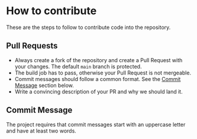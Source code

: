 # How to contribute
These are the steps to follow to contribute code into the repository.

## Pull Requests
* Always create a fork of the repository and create a Pull Request with your changes. The default `main` branch is protected.
* The build job has to pass, otherwise your Pull Request is not mergeable.
* Commit messages should follow a common format. See the [Commit Message](#commit-message) section below.
* Write a convincing description of your PR and why we should land it.

## Commit Message
The project requires that commit messages start with an uppercase letter and have at least two words.